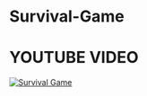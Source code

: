# Survival-Game

# YOUTUBE VIDEO
[![Survival Game](http://img.youtube.com/vi/Nkbz7BQwmwA/0.jpg)](http://www.youtube.com/watch?v=Nkbz7BQwmwA "Survival Game")
